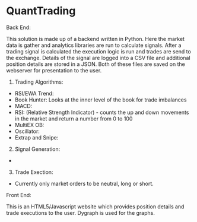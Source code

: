 # QuantTrading

Back End:

This solution is made up of a backend written in Python.  Here the market data is gather and analytics libraries are run to calculate signals.  After a trading signal is calculated the execution logic is run and trades are send to the exchange.  Details of the signal are logged into a CSV file and additional position details are stored in a JSON.  Both of these files are saved on the webserver for presentation to the user.

1. Trading Algorithms:
- RSI/EWA Trend:
- Book Hunter: Looks at the inner level of the book for trade imbalances
- MACD: 
- RSI: (Relative Strength Indicator) - counts the up and down movements in the market and return a number from 0 to 100 
- MultiEX OB:
- Oscillator:
- Extrap and Snipe:

2. Signal Generation:
- 

3. Trade Exection:
- Currently only market orders to be neutral, long or short.

Front End:

This is an HTML5/Javascript website which provides position details and trade executions to the user.  Dygraph is used for the graphs.

